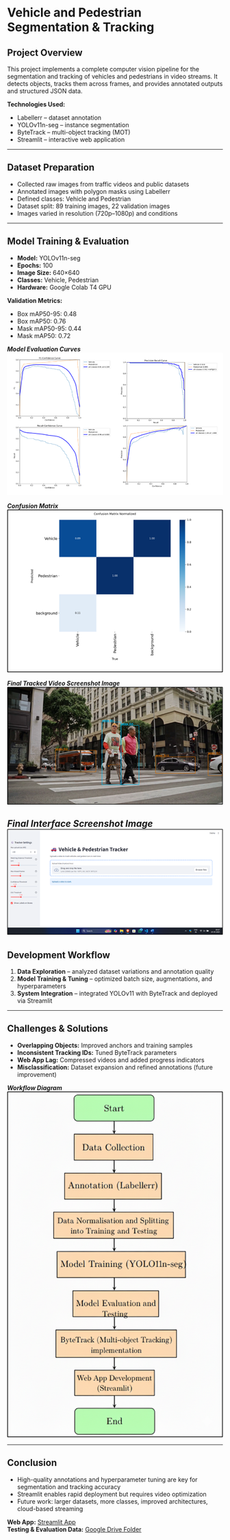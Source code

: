 # Vehicle and Pedestrian Segmentation & Tracking

## Project Overview
This project implements a complete computer vision pipeline for the segmentation and tracking of vehicles and pedestrians in video streams. It detects objects, tracks them across frames, and provides annotated outputs and structured JSON data.  

**Technologies Used:**  
- Labellerr – dataset annotation  
- YOLOv11n-seg – instance segmentation  
- ByteTrack – multi-object tracking (MOT)  
- Streamlit – interactive web application  

---

## Dataset Preparation
- Collected raw images from traffic videos and public datasets  
- Annotated images with polygon masks using Labellerr  
- Defined classes: Vehicle and Pedestrian  
- Dataset split: 89 training images, 22 validation images  
- Images varied in resolution (720p–1080p) and conditions  

---

## Model Training & Evaluation
- **Model:** YOLOv11n-seg  
- **Epochs:** 100  
- **Image Size:** 640×640  
- **Classes:** Vehicle, Pedestrian  
- **Hardware:** Google Colab T4 GPU  

**Validation Metrics:**  
- Box mAP50-95: 0.48  
- Box mAP50: 0.76  
- Mask mAP50-95: 0.44  
- Mask mAP50: 0.72  

***Model Evaluation Curves***
![Model Evaluation Curves](utils/image-0.png)

***Confusion Matrix***
![Confusion Matrix](utils/image-1.png)

***Final Tracked Video Screenshot Image***
![Final Tracked Video Screenshot Image](utils/image-2.png)

***Final Interface Screenshot Image***
![Final Interface Screenshot Image](utils/image-3.png)
---

## Development Workflow
1. **Data Exploration** – analyzed dataset variations and annotation quality  
2. **Model Training & Tuning** – optimized batch size, augmentations, and hyperparameters  
3. **System Integration** – integrated YOLOv11 with ByteTrack and deployed via Streamlit  

---

## Challenges & Solutions
- **Overlapping Objects:** Improved anchors and training samples  
- **Inconsistent Tracking IDs:** Tuned ByteTrack parameters  
- **Web App Lag:** Compressed videos and added progress indicators  
- **Misclassification:** Dataset expansion and refined annotations (future improvement)  

***Workflow Diagram***
![Workflow Diagram](utils/image-4.png)

---

## Conclusion
- High-quality annotations and hyperparameter tuning are key for segmentation and tracking accuracy  
- Streamlit enables rapid deployment but requires video optimization  
- Future work: larger datasets, more classes, improved architectures, cloud-based streaming  

**Web App:** [Streamlit App](https://labellerr-project.streamlit.app/)  
**Testing & Evaluation Data:** [Google Drive Folder](https://drive.google.com/drive/folders/14WCTRHgzAPkKS2EeNOwC9tG27xJZALDt)
